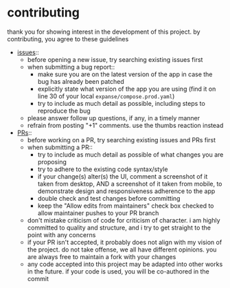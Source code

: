# contributing

thank you for showing interest in the development of this project. by contributing, you agree to these guidelines <!-- inspirations from https://github.com/ppy/osu/blob/master/CONTRIBUTING.md -->

- [issues](https://github.com/jc9108/expanse/issues)::
	- before opening a new issue, try searching existing issues first
	- when submitting a bug report::
		- make sure you are on the latest version of the app in case the bug has already been patched
		- explicitly state what version of the app you are using (find it on line 30 of your local `expanse/compose.prod.yaml`)
		- try to include as much detail as possible, including steps to reproduce the bug
	- please answer follow up questions, if any, in a timely manner
	- refrain from posting "+1" comments. use the thumbs reaction instead
- [PRs](https://github.com/jc9108/expanse/pulls)::
	- before working on a PR, try searching existing issues and PRs first
	- when submitting a PR::
		- try to include as much detail as possible of what changes you are proposing
		- try to adhere to the existing code syntax/style
		- if your change(s) alter(s) the UI, comment a screenshot of it taken from desktop, AND a screenshot of it taken from mobile, to demonstrate design and responsiveness adherence to the app
		- double check and test changes before committing
		- keep the "Allow edits from maintainers" check box checked to allow maintainer pushes to your PR branch
	- don't mistake criticism of code for criticism of character. i am highly committed to quality and structure, and i try to get straight to the point with any concerns
	- if your PR isn't accepted, it probably does not align with my vision of the project. do not take offense, we all have different opinions. you are always free to maintain a fork with your changes
	- any code accepted into this project may be adapted into other works in the future. if your code is used, you will be co-authored in the commit
